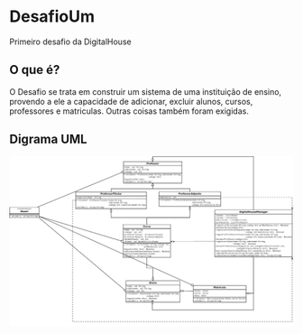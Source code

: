 # DesafioUm
Primeiro desafio da DigitalHouse

## O que é?
O Desafio se trata em construir um sistema de uma instituição de ensino, provendo a ele a capacidade de adicionar, excluir alunos, cursos, professores e matriculas.
Outras coisas também foram exigidas.

## Digrama UML
![](https://github.com/Thinkaboutmin/DesafioUm/blob/master/DesafioUm.png)

